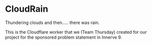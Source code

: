 # CloudRain
Thundering clouds and then..... there was rain.


This is the Cloudflare worker that we (Team Thursday) created for our project for the sponsored problem statement in Innerve 9.
